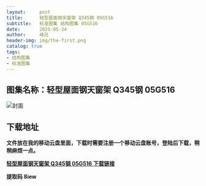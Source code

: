```yaml
---
layout:     post
title:      轻型屋面钢天窗架 Q345钢 05G516
subtitle:   标准图集 结构图集 05G516
date:       2025-05-24
author:     峰兄
header-img: img/the-first.png
catalog: true
tags:
- 结构图集
- 标准图集
---
```

## 图集名称：轻型屋面钢天窗架 Q345钢 05G516
![封面](https://pic1.imgdb.cn/item/6831888558cb8da5c80b9869.jpg)


## 下载地址 ##
**文件放在我的移动云盘里面，下载时需要注册一个移动云盘账号，登陆后下载，稍稍麻烦一点。**  
  
[**轻型屋面钢天窗架 Q345钢 05G516 下载链接**](https://caiyun.139.com/w/i/2nc6qeAhPcYni)


**提取码 8iew**



